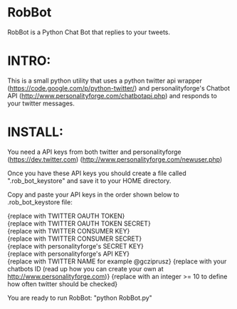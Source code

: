 RobBot
======

RobBot is a Python Chat Bot that replies to your tweets.


INTRO:
======
This is a small python utility that uses a python 
twitter api wrapper (https://code.google.com/p/python-twitter/) and personalityforge's 
Chatbot API (http://www.personalityforge.com/chatbotapi.php) and responds to your twitter messages.


INSTALL:
========
You need a API keys from both twitter and personalityforge 
(https://dev.twitter.com) (http://www.personalityforge.com/newuser.php)

Once you have these API keys you should create a file called ".rob_bot_keystore" 
and save it to your HOME directory.

Copy and paste your API keys in the order shown below to .rob_bot_keystore file:

{replace with TWITTER OAUTH TOKEN}<br/>
{replace with TWITTER OAUTH TOKEN SECRET}<br/>
{replace with TWITTER CONSUMER KEY}<br/>
{replace with TWITTER CONSUMER SECRET}<br/>
{replace with personalityforge's SECRET KEY}<br/>
{replace with personalityforge's API KEY}<br/>
{replace with TWITTER NAME for example @gcziprusz}
{replace with your chatbots ID (read up how you can create your own at http://www.personalityforge.com)}
{replace with an integer  >= 10 to define how often twitter should be checked}

You are ready to run RobBot:
"python RobBot.py"
